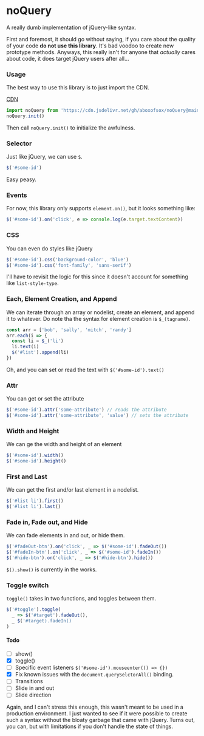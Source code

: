 # noQuery
A really dumb implementation of jQuery-like syntax.

First and foremost, it should go without saying, if you care about the quality of your code **do not use this library**. It's bad voodoo to create new prototype methods. Anyways, this really isn't for anyone that *actually* cares about code, it does target jQuery users after all...

### Usage
The best way to use this library is to just import the CDN.

[CDN](https://cdn.hellojeff.dev/noQuery.min.js)
```js
import noQuery from 'https://cdn.jsdelivr.net/gh/aboxofsox/noQuery@main/dist/noQuery.min.js'
noQuery.init()
```
Then call `noQuery.init()` to initialize the awfulness.

### Selector
Just like jQuery, we can use `$`.
```js
$('#some-id')
```
Easy peasy.

### Events
For now, this library only supports `element.on()`, but it looks something like:
```js
$('#some-id').on('click', e => console.log(e.target.textContent))
```

### CSS
You can even do styles like jQuery
```js
$('#some-id').css('background-color', 'blue')
$('#some-id').css('font-family', 'sans-serif')
```
I'll have to revisit the logic for this since it doesn't account for something like `list-style-type`.

### Each, Element Creation, and Append
We can iterate through an array or nodelist, create an element, and append it to whatever. Do note tha the syntax for element creation is `$_(tagname)`.
```js
const arr = ['bob', 'sally', 'mitch', 'randy']
arr.each(i => {
  const li = $_('li')
  li.text(i)
  $('#list').append(li)
})
```
Oh, and you can set or read the text with `$('#some-id').text()`

### Attr
You can get or set the attribute
```js
$('#some-id').attr('some-attribute') // reads the attribute
$('#some-id').attr('some-attribute', 'value') // sets the attribute
```

### Width and Height
We can ge the width and height of an element
```js
$('#some-id').width()
$('#some-id').height()
```

### First and Last
We can get the first and/or last element in a nodelist.
```js
$('#list li').first()
$('#list li').last()
```

### Fade in, Fade out, and Hide
We can fade elements in and out, or hide them.
```js
$('#fadeOut-btn').on('click', _ => $('#some-id').fadeOut())
$('#fadeIn-btn').on('click', _ => $('#some-id').fadeIn())
$('#hide-btn').on('click', _ => $('#hide-btn').hide())
```
`$().show()` is currently in the works.

### Toggle switch
`toggle()` takes in two functions, and toggles between them. 
```js
$('#toggle').toggle(
  _ => $('#target').fadeOut(),
  _ $('#target).fadeIn()
)
```


#### Todo
- [ ] show()
- [x] toggle()
- [ ] Specific event listeners `$('#some-id').mouseenter(() => {})`
- [x] Fix known issues with the `document.querySelctorAll()` binding.
- [ ] Transitions
- [ ] Slide in and out
- [ ] Slide direction 

Again, and I can't stress this enough, this wasn't meant to be used in a production environment. I just wanted to see if it were possible to create such a syntax without the bloaty garbage that came with jQuery. Turns out, you can, but with limitations if you don't handle the state of things.
